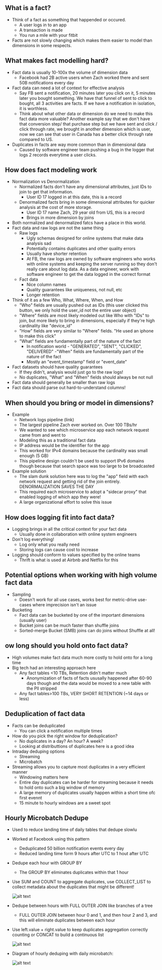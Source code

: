 ## What is a fact?

- Think of a fact as something that happended or occured.
    - A user logs in to an app
    - A transaction is made
    - You run a mile with your fitbit
- Facts are not slowly changing which makes them easier to model than dimensions in some respects.

## What makes fact modelling hard?

- Fact data is usually 10-100x the volume of dimension data
    - Facebook had 2B active users when Zach worked there and sent 50B notifications every day
- Fact data can need a lot of context for effective analysis
    - Say FB sent a notification, 20 minutes later you click on it, 5 minutes later you bought something. We have that funnel of sent to click to bought, all 3 activities are facts. If we have a notification in isolation, it is worthless.
    - Think about what other data or dimension do we need to make this fact data more valuable? Another example say that we don't have that conversion step/ that purchase step but we have sent and click / click through rate, we brought in another dimension which is user, now we can see that user in Canada has a better click through rate compared to US.
- Duplicates in facts are way more common than in dimensional data
    - Caused by software engineer team pushing a bug in the logger that logs 2 records everytime a user clicks.

## How does fact modeling work

- Normalization vs Denormalization
    - Normalized facts don't have any dimensional attributes, just IDs to join to get that information.
        - User ID 17 logged in at this date, this is a record
    - Denormalized facts bring in some dimensional attributes for quicker analysis at the cost of more storage.
        - User ID 17 name Zach, 29 year old from US, this is a record
        - Brings in more dimension by joins
- Both normalized and denormalized fatcs have a place in this world.
- Fact data and raw logs are not the same thing
    - Raw logs
        - Ugly schemas designed for online systems that make data analysis sad
        - Potentially contains duplicates and other quality errors
        - Usually have shorter retention
        - At FB, the raw logs are owned by software engineers who works with online systems and keeping the server running so they don't really care about log data. As a data engineer, work with software engineer to get the data logged in the correct format
    - Fact data
        - Nice column names
        - Quality guarantees like uniqueness, not null, etc
        - Longer retention
- Think of it as a few Who, What, Where, When, and How
    - "Who" fields are usually pushed out as IDs (this user clicked this button, we only hold the user_id not the entire user object)
    - "Where" fields are most likely modeled out like Who with "IDs" to join, but more likely to bring in dimensions, especially if they're high cardinality like "device_id"
    - "How" fields are very similar to "Where" fields. "He used an iphone to make this click"
    - "What" fields are fundamentally part of the nature of the fact
        - In notification world - "GENERATED", "SENT", "CLICKED", "DELIVERED"
    -"When" fields are fundamentally part of the nature of the fact
        - Mostly an "event_timestamp" field or "event_date"
- Fact datasets should have quality guarantees
    - If they didn't, analysis would just go to the raw logs!
    - No duplicates, "What" and "When" fields should always be not null
- Fact data should generally be smaller than raw logs
- Fact data should parse out hard-to-understand columns!

## When should you bring or model in dimensions?

- Example
    - Network logs pipeline (link)
    - The largest pipeline Zach ever worked on. Over 100 TBs/hr
    - We wanted to see which microservice app each network request came from and went to
    - Modeling this as a traditional fact data
    - IP address would be the identifier for the app
    - This worked for IPv4 domains because the cardinality was small enough (5 GB)
    - This pipeline design couldn't be used to support IPv6 domains though because that search space was too large to be broadcasted
- Example solution
    - The slam dunk solution here was to log the "app" field with each network request and getting rid of the join entirely. DENORMALIZATION SAVES THE DAY
    - This required each microservice to adopt a "sidecar proxy" that enabled logging of which app they were!
    - A large organizational effort to solve this issue

## How does logging fit into fact data?

- Logging brings in all the critical context for your fact data
    - Usually done in collaboration with online system engineers
- Don't log everything!
    - Log only what you really need
    - Storing logs can cause cost to increase
- Logging should conform to values specified by the online teams
    - Thrift is what is used at Airbnb and Netflix for this

## Potential options when working with high volume fact data

- Sampling
    - Doesn't work for all use cases, works best for metric-drive use-cases where imprecision isn't an issue
- Bucketing
    - Fact data can be bucketed by one of the important dimensions (usually user)
    - Bucket joins can be much faster than shuffle joins
    - Sorted-merge Bucket (SMB) joins can do joins without Shuffle at all!

## ow long should you hold onto fact data?

- High volumes make fact data much more costly to hold onto for a long time
- Big tech had an interesting approach here
    - Any fact tables <10 TBs, Retention didn't matter much
        - Anonymization of facts of facts ususally happened after 60-90 days though and the data would be moved to a new table with the Pll stripped
    - Any fact tables>100 TBs, VERY SHORT RETENTION (~14 days or less)

## Deduplication of fact data

- Facts can be deduplicated
    - You can click a notification multiple times
- How do you pick the right window for deduplication?
    - No duplicates in a day? An hour? A week?
    - Looking at distributtions of duplicates here is a good idea
- Intraday deduping options
    - Streaming
    - Microbatch
- Streaming allows you to capture most duplicates in a very efficient manner
    - Windowing matters here
    - Entire day duplicates can be harder for streaming because it needs to hold onto such a big window of memory
    - A large memory of duplicates usually happen within a short time ofc first evennt
    - 15 minute to hourly windows are a sweet spot

## Hourly Microbatch Dedupe

- Used to reduce landing time of daily tables that dedupe slowlu
- Worked at Facebook using this pattern
    - Deduplicated 50 billion notification events every day
    - Reduced landing time form 9 hours after UTC to 1 hout after UTC
- Dedupe each hour with GROUP BY
    - The GROUP BY eliminates duplicates within that 1 hour
- Use SUM and COUNT to aggregate duplicates, use COLLECT_LIST to collect metadata about the duplicates that might be different!
    
    ![alt text](assets/image6.png)

- Dedupe between hours with FULL OUTER JOIN like branches of a tree
    - FULL OUTER JOIN between hour 0 and 1, and then hour 2 and 3, and this will eliminate duplicates between each hour
- Use left.value + right.value to keep duplicates aggregation correctly counting or CONCAT to build a continuous list

    ![alt text](assets/image7.png)

- Diagram of hourly deduping with daily microbatch:

    ![alt text](assets/image8.png)
